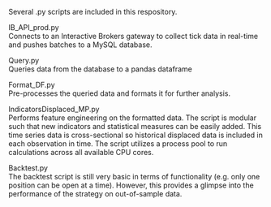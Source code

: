 Several .py scripts are included in this respository.  

IB_API_prod.py  
Connects to an Interactive Brokers gateway to collect tick data
in real-time and pushes batches to a MySQL database.

Query.py  
Queries data from the database to a pandas dataframe

Format_DF.py  
Pre-processes the queried data and formats it for further analysis.

IndicatorsDisplaced_MP.py  
Performs feature engineering on the formatted data.  The script is modular 
such that new indicators and statistical measures can be easily added.
This time series data is cross-sectional so historical displaced data is
included in each observation in time.  The script utilizes a process pool
to run calculations across all available CPU cores.

Backtest.py  
The backtest script is still very basic in terms of functionality (e.g. only
one position can be open at a time).  However, this provides a glimpse into
the performance of the strategy on out-of-sample data.  
